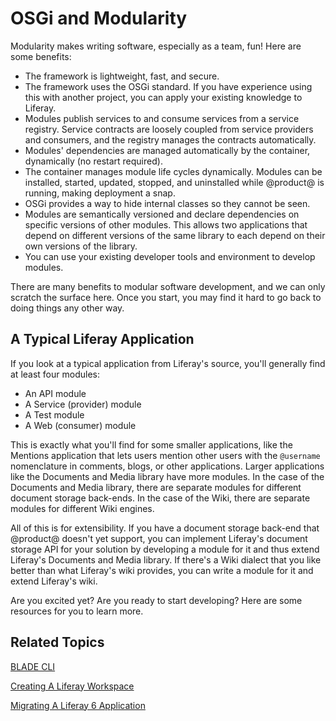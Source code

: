 # OSGi and Modularity [](id=osgi-and-modularity)

Modularity makes writing software, especially as a team, fun! Here are some
benefits: 

- The framework is lightweight, fast, and secure. 
- The framework uses the OSGi standard. If you have experience using this with
    another project, you can apply your existing knowledge to Liferay. 
- Modules publish services to and consume services from a service registry.
    Service contracts are loosely coupled from service providers and consumers,
    and the registry manages the contracts automatically. 
- Modules' dependencies are managed automatically by the container, dynamically
    (no restart required). 
- The container manages module life cycles dynamically. Modules can be installed,
    started, updated, stopped, and uninstalled while @product@ is running, making
    deployment a snap. 
- OSGi provides a way to hide internal classes so they cannot be seen. 
- Modules are semantically versioned and declare dependencies on specific
    versions of other modules. This allows two applications that depend on
    different versions of the same library to each depend on their own versions
    of the library. 
- You can use your existing developer tools and environment to develop modules. 

There are many benefits to modular software development, and we can only scratch
the surface here. Once you start, you may find it hard to go back to doing
things any other way. 

## A Typical Liferay Application [](id=a-typical-liferay-application)

If you look at a typical application from Liferay's source, you'll generally
find at least four modules: 

- An API module
- A Service (provider) module
- A Test module
- A Web (consumer) module

This is exactly what you'll find for some smaller applications, like the
Mentions application that lets users mention other users with the `@username`
nomenclature in comments, blogs, or other applications. Larger applications like
the Documents and Media library have more modules. In the case of the Documents
and Media library, there are separate modules for different document storage
back-ends. In the case of the Wiki, there are separate modules for different
Wiki engines. 

All of this is for extensibility. If you have a document storage back-end that
@product@ doesn't yet support, you can implement Liferay's document storage API
for your solution by developing a module for it and thus extend Liferay's
Documents and Media library. If there's a Wiki dialect that you like better than
what Liferay's wiki provides, you can write a module for it and extend Liferay's
wiki. 

Are you excited yet? Are you ready to start developing? Here are some resources
for you to learn more. 

## Related Topics [](id=related-topics)

[BLADE CLI](/develop/tutorials/-/knowledge_base/7-0/blade-cli)

[Creating A Liferay Workspace](/develop/tutorials/-/knowledge_base/7-0/creating-a-liferay-workspace)

[Migrating A Liferay 6 Application](/develop/tutorials/-/knowledge_base/7-0/migrating-a-liferay-6-application)


